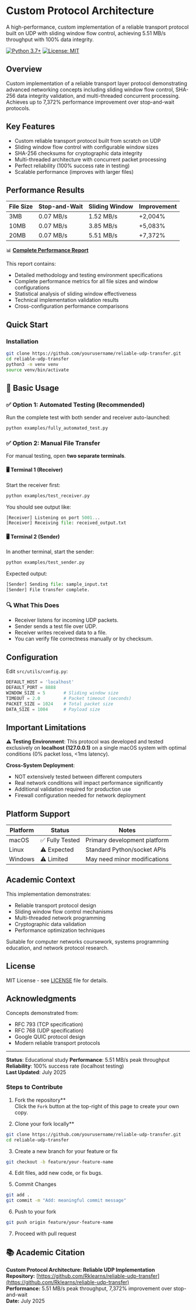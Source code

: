 # Custom Protocol Architecture

A high-performance, custom implementation of a reliable transport protocol built on UDP with sliding window flow control, achieving 5.51 MB/s throughput with 100% data integrity.

[![Python 3.7+](https://img.shields.io/badge/python-3.7%2B-blue.svg)](https://www.python.org/downloads/)
[![License: MIT](https://img.shields.io/badge/License-MIT-yellow.svg)](https://opensource.org/licenses/MIT)

## Overview

Custom implementation of a reliable transport layer protocol demonstrating advanced networking concepts including sliding window flow control, SHA-256 data integrity validation, and multi-threaded concurrent processing. Achieves up to 7,372% performance improvement over stop-and-wait protocols.

## Key Features

- Custom reliable transport protocol built from scratch on UDP
- Sliding window flow control with configurable window sizes
- SHA-256 checksums for cryptographic data integrity
- Multi-threaded architecture with concurrent packet processing
- Perfect reliability (100% success rate in testing)
- Scalable performance (improves with larger files)

## Performance Results

| File Size | Stop-and-Wait | Sliding Window | Improvement |
|-----------|---------------|----------------|-------------|
| 3MB | 0.07 MB/s | 1.52 MB/s | +2,004% |
| 10MB | 0.07 MB/s | 3.85 MB/s | +5,083% |
| 20MB | 0.07 MB/s | 5.51 MB/s | +7,372% |

📊 **[Complete Performance Report](https://github.com/Rklearns/Custom-Protocol-Architecture/blob/main/performance_report_20250725_030019.txt)**

This report contains:
- Detailed methodology and testing environment specifications
- Complete performance metrics for all file sizes and window configurations
- Statistical analysis of sliding window effectiveness
- Technical implementation validation results
- Cross-configuration performance comparisons

## Quick Start

### Installation

```bash
git clone https://github.com/yourusername/reliable-udp-transfer.git
cd reliable-udp-transfer
python3 -m venv venv
source venv/bin/activate
```
## 🧪 Basic Usage

### ✅ Option 1: Automated Testing (Recommended)

Run the complete test with both sender and receiver auto-launched:

```bash
python examples/fully_automated_test.py
```

### ✅ Option 2: Manual File Transfer

For manual testing, open **two separate terminals**.

#### 🖥️ Terminal 1 (Receiver)

Start the receiver first:

```bash
python examples/test_receiver.py
```

You should see output like:
```python
[Receiver] Listening on port 5001...
[Receiver] Receiving file: received_output.txt
```

#### 🖥️ Terminal 2 (Sender)

In another terminal, start the sender:

```bash
python examples/test_sender.py
```

Expected output:
```python
[Sender] Sending file: sample_input.txt
[Sender] File transfer complete.
```

### 🔍 What This Does

- Receiver listens for incoming UDP packets.
- Sender sends a test file over UDP.
- Receiver writes received data to a file.
- You can verify file correctness manually or by checksum.

## Configuration

Edit `src/utils/config.py`:

```python
DEFAULT_HOST = 'localhost'
DEFAULT_PORT = 8888
WINDOW_SIZE = 5       # Sliding window size
TIMEOUT = 2.0         # Packet timeout (seconds)
PACKET_SIZE = 1024    # Total packet size
DATA_SIZE = 1004      # Payload size
```


## Important Limitations

**⚠️ Testing Environment**: This protocol was developed and tested exclusively on **localhost (127.0.0.1)** on a single macOS system with optimal conditions (0% packet loss, <1ms latency).

**Cross-System Deployment**: 
- NOT extensively tested between different computers
- Real network conditions will impact performance significantly
- Additional validation required for production use
- Firewall configuration needed for network deployment

## Platform Support

| Platform | Status | Notes |
|----------|--------|-------|
| macOS | ✅ Fully Tested | Primary development platform |
| Linux | ⚠️ Expected | Standard Python/socket APIs |
| Windows | ⚠️ Limited | May need minor modifications |

## Academic Context

This implementation demonstrates:
- Reliable transport protocol design
- Sliding window flow control mechanisms
- Multi-threaded network programming
- Cryptographic data validation
- Performance optimization techniques

Suitable for computer networks coursework, systems programming education, and network protocol research.

## License

MIT License - see [LICENSE](LICENSE) file for details.

## Acknowledgments

Concepts demonstrated from:
- RFC 793 (TCP specification)
- RFC 768 (UDP specification)  
- Google QUIC protocol design
- Modern reliable transport protocols

---

**Status**: Educational study
**Performance**: 5.51 MB/s peak throughput  
**Reliability**: 100% success rate (localhost testing)  
**Last Updated**: July 2025

### Steps to Contribute

1. Fork the repository**  
   Click the `Fork` button at the top-right of this page to create your own copy.

2. Clone your fork locally**

```bash
git clone https://github.com/yourusername/reliable-udp-transfer.git
cd reliable-udp-transfer
```
3. Create a new branch for your feature or fix
```bash
git checkout -b feature/your-feature-name
```
4. Edit files, add new code, or fix bugs.

5. Commit Changes
```bash
git add .
git commit -m "Add: meaningful commit message"
```

6. Push to your fork
```bash
git push origin feature/your-feature-name
```

7. Proceed with pull request 

## 📚 Academic Citation

**Custom Protocol Architecture: Reliable UDP Implementation**  
**Repository:** [https://github.com/Rklearns/reliable-udp-transfer](https://github.com/Rklearns/reliable-udp-transfer)  
**Performance:** 5.51 MB/s peak throughput, 7,372% improvement over stop-and-wait  
**Date:** July 2025




